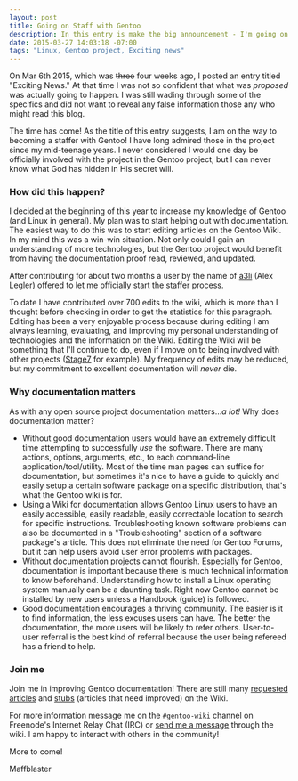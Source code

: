 ```yaml
---
layout: post
title: Going on Staff with Gentoo
description: In this entry is make the big announcement - I'm going on staff with the Gentoo project!
date: 2015-03-27 14:03:18 -07:00
tags: "Linux, Gentoo project, Exciting news"
---
```


On Mar 6th 2015, which was <s>three</s> four weeks ago, I posted an entry titled "Exciting News." At that time I was not so confident that what was *proposed* was actually going to happen. I was still wading through some of the specifics and did not want to reveal any false information those any who might read this blog.

The time has come! As the title of this entry suggests, I am on the way to becoming a staffer with Gentoo! I have long admired those in the project since my mid-teenage years.  I never considered I would one day be officially involved with the project in the Gentoo project, but I can never know what God has hidden in His secret will.

### How did this happen? ###

 I decided at the beginning of this year to increase my knowledge of Gentoo (and Linux in general). My plan was to start helping out with documentation. The easiest way to do this was to start editing articles on the Gentoo Wiki. In my mind this was a win-win situation. Not only could I gain an understanding of more technologies, but the Gentoo project would benefit from having the documentation proof read, reviewed, and updated.
 
 After contributing for about two months a user by the name of [a3li](http://a3li.li/) (Alex Legler) offered to let me officially start the staffer process.

To date I have contributed over 700 edits to the wiki, which is more than I thought before checking in order to get the statistics for this paragraph. Editing has been a very enjoyable process because during editing I am always learning, evaluating, and improving my personal understanding of technologies and the information on the Wiki. Editing the Wiki will be something that I'll continue to do, even if I move on to being involved with other projects ([Stage7](https://github.com/DigitalSurvival/Stage7) for example). My frequency of edits may be reduced, but my commitment to excellent documentation will *never* die.

### Why documentation matters ###
 

As with any open source project documentation matters...*a lot!* Why does documentation matter?

* Without good documentation users would have an extremely difficult time attempting to successfully *use* the software. There are many actions, options, arguments, etc., to each command-line application/tool/utility. Most of the time man pages can suffice for documentation, but sometimes it's nice to have a guide to quickly and easily setup a certain software package on a specific distribution, that's what the Gentoo wiki is for.
* Using a Wiki for documentation allows Gentoo Linux users to have an easily accessible, easily readable, easily correctable location to search for specific instructions. Troubleshooting known software problems can also be documented in a "Troubleshooting" section of a software package's article. This does not eliminate the need for Gentoo Forums, but it can help users avoid user error problems with packages.
* Without documentation projects cannot flourish. Especially for Gentoo, documentation is important because there is much technical information to know beforehand. Understanding how to install a Linux operating system manually can be a daunting task. Right now Gentoo cannot be installed by new users unless a Handbook (guide) is followed.
* Good documentation encourages a thriving community. The easier is it to find information, the less excuses users can have. The better the documentation, the more users will be likely to refer others. User-to-user referral is the best kind of referral because the user being refereed has a friend to help.


### Join me ###

Join me in improving Gentoo documentation! There are still many [requested articles](https://wiki.gentoo.org/wiki/Gentoo_Wiki:Requested_Articles) and [stubs](https://wiki.gentoo.org/wiki/Category:Stub) (articles that need improved) on the Wiki.

For more information message me on the <code>#gentoo-wiki</code> channel on Freenode's Internet Relay Chat (IRC) or [send me a message](https://wiki.gentoo.org/wiki/Special:EmailUser/Maffblaster) through the wiki. I am happy to interact with others in the community!

More to come!

Maffblaster